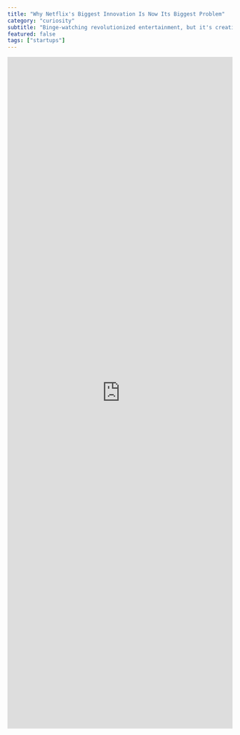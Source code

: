 ```yaml
---
title: "Why Netflix's Biggest Innovation Is Now Its Biggest Problem"
category: "curiosity"
subtitle: "Binge-watching revolutionized entertainment, but it's creating an unsustainable content crisis. Here's why Netflix might be trapped by its own success."
featured: false
tags: ["startups"]
---
```


<iframe src="https://www.linkedin.com/embed/feed/update/urn:li:share:7016693821992230912" height="1506" width="504" frameborder="0" allowfullscreen="" title="Embedded post"></iframe>
